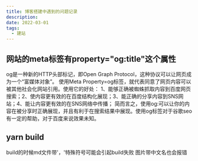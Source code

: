 ```yaml
---
title: 博客搭建中遇到的问题记录
description: 
date: 2022-03-01
tags:
  - 建站
---
```

## 网站的meta标签有property="og:title"这个属性
og是一种新的HTTP头部标记，即Open Graph Protocol，这种协议可以让网页成为一个“富媒体对象”。
使用Meta Property=og标签，就代表同意了网页内容可以被其他社会化网站引用。使用它的好处：
1、能够正确被蜘蛛抓取内容到百度网页搜索；2、使内容更有效的在百度结构化展现；3、能正确的分享内容到SNS网站；4、能让内容更有效的在SNS网络中传播；
简而言之，使用og:可以让你的内容在被分享时正确展现，并且有利于在搜索结果中展现。使用og标签对于谷歌seo有一定的帮助，对于百度来说效果未知。

## yarn build
build的时候md文件带'，'特殊符号可能会引起build失败
图片带中文名也会报错
